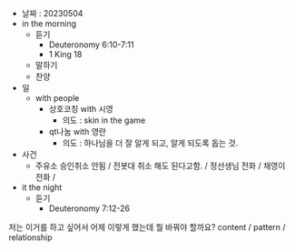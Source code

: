 - 날짜 : 20230504
- in the morning
	- 듣기
		- Deuteronomy 6:10-7:11
		- 1 King 18
	- 말하기
	- 찬양
- 일
	- with people
		- 상호코칭 with 시영
			- 의도 : skin in the game
		- qt나눔 with 영란
			- 의도 : 하나님을 더 잘 알게 되고, 알게 되도록 돕는 것.
- 사건
	- 주유소 승인취소 안됨 / 전봇대 취소 해도 된다고함. / 정선생님 전화 / 채영이 전화 / 
- it the night
	- 듣기
		- Deuteronomy 7:12-26






저는 이거를 하고 싶어서 어제 이렇게 했는데 뭘 바꿔야 할까요?
content / pattern / relationship